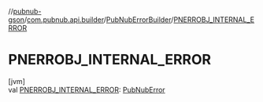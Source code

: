 //[pubnub-gson](../../../index.md)/[com.pubnub.api.builder](../index.md)/[PubNubErrorBuilder](index.md)/[PNERROBJ_INTERNAL_ERROR](-p-n-e-r-r-o-b-j_-i-n-t-e-r-n-a-l_-e-r-r-o-r.md)

# PNERROBJ_INTERNAL_ERROR

[jvm]\
val [PNERROBJ_INTERNAL_ERROR](-p-n-e-r-r-o-b-j_-i-n-t-e-r-n-a-l_-e-r-r-o-r.md): [PubNubError](../../../../pubnub-gson/com.pubnub.api/-pub-nub-error/index.md)
